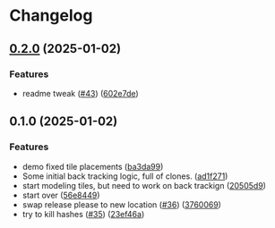 # Changelog

## [0.2.0](https://github.com/emarcotte/ac3/compare/ac3-v0.1.0...ac3-v0.2.0) (2025-01-02)


### Features

* readme tweak ([#43](https://github.com/emarcotte/ac3/issues/43)) ([602e7de](https://github.com/emarcotte/ac3/commit/602e7def5b197cd7f8430ecd51c1ba4a8a8ba699))

## 0.1.0 (2025-01-02)


### Features

* demo fixed tile placements ([ba3da99](https://github.com/emarcotte/ac3/commit/ba3da99744f9efb1aa7db08e1e206159c3d86fe4))
* Some initial back tracking logic, full of clones. ([ad1f271](https://github.com/emarcotte/ac3/commit/ad1f271aaa562f0242924469fae2b06051684969))
* start modeling tiles, but need to work on back trackign ([20505d9](https://github.com/emarcotte/ac3/commit/20505d953cb10cd2b395beb53aa3952a96b249bc))
* start over ([56e8449](https://github.com/emarcotte/ac3/commit/56e84493c6097a26dd37abccd6b9edb787efb349))
* swap release please to new location ([#36](https://github.com/emarcotte/ac3/issues/36)) ([3760069](https://github.com/emarcotte/ac3/commit/3760069440090621744c72e90ba8abd0719c158d))
* try to kill hashes ([#35](https://github.com/emarcotte/ac3/issues/35)) ([23ef46a](https://github.com/emarcotte/ac3/commit/23ef46adac8e271a44a2030b90074333f3883e18))

